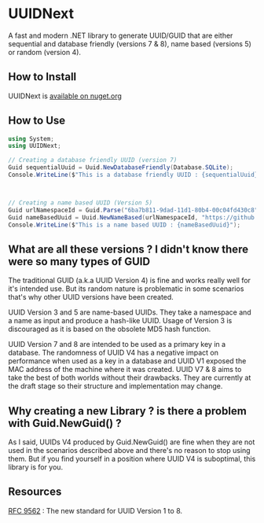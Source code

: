 # UUIDNext

A fast and modern .NET library to generate UUID/GUID that are either sequential and database friendly (versions 7 & 8), name based (versions  5) or random (version 4).

## How to Install

UUIDNext is [available on nuget.org](https://www.nuget.org/packages/UUIDNext/)

## How to Use

```C#
using System;
using UUIDNext;

// Creating a database friendly UUID (version 7)
Guid sequentialUuid = Uuid.NewDatabaseFriendly(Database.SQLite);
Console.WriteLine($"This is a database friendly UUID : {sequentialUuid}");



// Creating a name based UUID (Version 5)
Guid urlNamespaceId = Guid.Parse("6ba7b811-9dad-11d1-80b4-00c04fd430c8");
Guid nameBasedUuid = Uuid.NewNameBased(urlNamespaceId, "https://github.com/uuid6/uuid6-ietf-draft");
Console.WriteLine($"This is a name based UUID : {nameBasedUuid}");
```

## What are all these versions ? I didn't know there were so many types of GUID

The traditional GUID (a.k.a UUID Version 4) is fine and works really well for it's intended use. But its random nature is problematic in some scenarios that's why other UUID versions have been created.

UUID Version 3 and 5 are name-based UUIDs. They take a namespace and a name as input and produce a hash-like UUID. Usage of Version 3 is discouraged as it is based on the obsolete MD5 hash function.

UUID Version 7 and 8 are intended to be used as a primary key in a database. The randomness of UUID V4 has a negative impact on performance when used as a key in a database and UUID V1 exposed the MAC address of the machine where it was created. UUID V7 & 8 aims to take the best of both worlds without their drawbacks. They are currently at the draft stage so their structure and implementation may change.

## Why creating a new Library ? is there a problem with Guid.NewGuid() ?

As I said, UUIDs V4 produced by Guid.NewGuid() are fine when they are not used in the scenarios described above and there's no reason to stop using them. But if you find yourself in a position where UUID V4 is suboptimal, this library is for you.

## Resources

[RFC 9562](https://www.rfc-editor.org/rfc/rfc9562) : The new standard for UUID Version 1 to 8.

